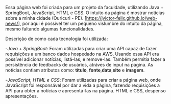 Essa página web foi criada para um projeto da faculdade, utilizando Java + SpringBoot, JavaScript, HTML e CSS.
O intuito da página é mostrar notícias sobre a minha cidade (Ouricuri - PE).
[https://jvictor-felix.github.io/web-news/], por aqui é possível ter um pequeno vislumbre do intuito da página, mesmo faltando algumas funcionalidades.

Descrição de como cada tecnologia foi utilizada:

  -*Java + SpringBoot*:
    Foram utilizadas para criar uma API capaz de fazer requisições a um banco dados hospedado na AWS. Usando essa API era possível adicionar notícias, listá-las, e remove-las.
    Também permitia fazer a persistência de feedbacks de usuários, atráves de input na página.
    As notícias contiam atributos como: **título**, **fonte**,**data**,**site** e **imagem**.


  -*JavaScript, HTML e CSS*:
    Foram utilizadas para criar a página web, onde JavaScript foi responsável por dar a vida a página, fazendo requisições a API para obter a notícias e apresentá-las na página.
    HTML e CSS, despenso apresentações.

